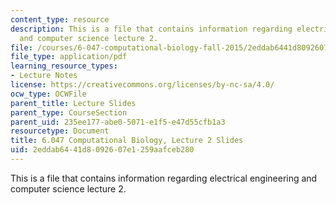 ```yaml
---
content_type: resource
description: This is a file that contains information regarding electrical engineering
  and computer science lecture 2.
file: /courses/6-047-computational-biology-fall-2015/2eddab6441d8092607e1259aafceb280_MIT6_047F15_Lecture02.pdf
file_type: application/pdf
learning_resource_types:
- Lecture Notes
license: https://creativecommons.org/licenses/by-nc-sa/4.0/
ocw_type: OCWFile
parent_title: Lecture Slides
parent_type: CourseSection
parent_uid: 235ee177-abe0-5071-e1f5-e47d55cfb1a3
resourcetype: Document
title: 6.047 Computational Biology, Lecture 2 Slides
uid: 2eddab64-41d8-0926-07e1-259aafceb280
---
```

This is a file that contains information regarding electrical engineering and computer science lecture 2.